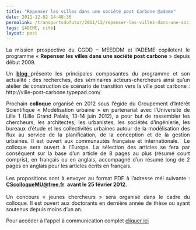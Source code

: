 ```yaml
---
title: "Repenser les villes dans une société post Carbone @ademe"
date: 2011-12-02 14:48:36
permalink: /transportsdufutur/2011/12/repenser-les-villes-dans-une-societe-post-carbone-ademe.html
tags: [ADEME, cité]
layout: post
---
```


<p style="text-align: justify">La mission prospective du CGDD – MEEDDM et  l’ADEME copilotent le programme « <strong>Repenser les villes dans une société  post carbone</strong> » depuis début 2009.</p> <p style="text-align: justify">Un <a href="http://ville-post-carbone.typepad.com/" target="_blank"><strong>blog </strong></a>présente les  principales composantes du programme et son actualité  : des recherches,  des séminaires acteurs-chercheurs ainsi qu’un atelier de construction  de scénario de transition vers la ville post carbone : http://ville-post-carbone.typepad.com/</p> <div id="user_block_home_0" style="height: auto;overflow: hidden;text-align: justify">Prochain <strong>colloque </strong>organisé en 2012 sous l’égide du  Groupement d’Intérêt  Scientifique  « Modélisation urbaine » en partenariat  avec l’Université  de Lille 1 (Lille Grand Palais, 13-14 juin 2012), a pour but  de rassembler les chercheurs, les  architectes,  les urbanistes, les sociétés  d’ingénierie, les bureaux d’étude et les   collectivités urbaines autour de la  modélisation des flux au service  de la planification,  de la conception et de la gestion urbaines. Il   est ouvert aux communautés  française et internationale.  Le  colloque sera ouvert  à l’Europe. La sélection des articles se  fera par  conséquent sur la base  d’un article de 8 pages au plus (résumé court   compris), en français ou en  anglais, accompagné d’un  résumé long de 2  pages en anglais pour les articles  écrits en français.</div> <div style="height: auto;overflow: hidden;text-align: justify"><br /> Les propositions sont à  envoyer au format PDF à l’adresse  mél suivante : <a href="mailto:CScolloqueMU@free.fr" style="font-weight: bold">CScolloqueMU@free.fr</a>   <strong>avant le 25 février  2012.</strong></div> <div style="height: auto;overflow: hidden;text-align: justify"><br />Un  concours « jeunes  chercheurs » sera organisé dans le cadre  du  colloque. Il est ouvert aux  doctorants en dernière année de  thèse ou  ayant soutenus  depuis moins d’un an.</div> <p style="text-align: justify">Pour  accéder à l'appel à communication complet <a href="http://www.weezevent.com/Modelisation-des-Flux-et-Amenagement">cliquer ici</a></p>
